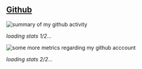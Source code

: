 
<!-- META A graphical summary of the github activity of Ollie Lynas META -->
## [Github](https://github.com/ollielynas)
<img src="https://myreadme.vercel.app/api/embed/ollielynas?panels=userstatistics,toprepositories,toplanguages,commitgraph" alt="summary of my github activity" onload="document.getElementById('remove-me1').style.color = 'transparent'" />

*<div id = 'remove-me1'>loading stats 1/2...</div>*

<img src="https://metrics.lecoq.io/ollielynas?template=classic&base.header=0&gists=1&lines=1&config.timezone=America%2FToronto" alt="some more metrics regarding my github acccount" onload="document.getElementById('remove-me2').style.color = 'transparent'" />

*<div id = 'remove-me2'>loading stats 2/2...</div>*
<!-- LAST EDITED 1699420951 LAST EDITED-->